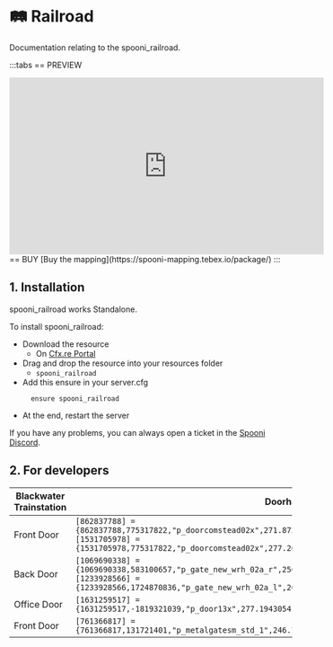 # 🛤️ Railroad
Documentation relating to the spooni_railroad.

:::tabs
== PREVIEW
<iframe width="560" height="315" src="https://www.youtube.com/embed/D56YmDYgkbc?si=N7xuShP50zatJL_F" frameborder="0" allow="accelerometer; autoplay; clipboard-write; encrypted-media; gyroscope; picture-in-picture; web-share" referrerpolicy="strict-origin-when-cross-origin" allowfullscreen></iframe>
== BUY
[Buy the mapping](https://spooni-mapping.tebex.io/package/)
:::

## 1. Installation
spooni_railroad works Standalone.  

To install spooni_railroad:
- Download the resource
  - On [Cfx.re Portal](https://portal.cfx.re/)
- Drag and drop the resource into your resources folder
  - `spooni_railroad`
- Add this ensure in your server.cfg
  ```
    ensure spooni_railroad
  ```
- At the end, restart the server

If you have any problems, you can always open a ticket in the [Spooni Discord](https://discord.gg/spooni).

## 2. For developers
| Blackwater Trainstation   | Doorhashes
|---------------------------|----------------------------------------------------------------------------------|
| Front Door                | `[862837788] = {862837788,775317822,"p_doorcomstead02x",271.87237548828,842.55242919922,190.35202026367}` <br> `[1531705978] = {1531705978,775317822,"p_doorcomstead02x",277.20877075195,835.35357666016,190.35900878906}`
| Back Door                 | `[1069690338] = {1069690338,583100657,"p_gate_new_wrh_02a_r",256.08999633789,861.46997070312,186.77000427246}` <br> `[1233928566] = {1233928566,1724870836,"p_gate_new_wrh_02a_l",262.92999267578,862.90997314453,186.77000427246}`
| Office Door               | `[1631259517] = {1631259517,-1819321039,"p_door13x",277.19430541992,844.00347900391,187.29200744629}`
| Front Door                | `[761366817] = {761366817,131721401,"p_metalgatesm_std_1",246.78999328613,838.44000244141,187.49000549316}`